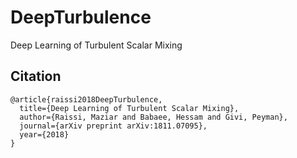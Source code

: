 # DeepTurbulence
Deep Learning of Turbulent Scalar Mixing

## Citation

    @article{raissi2018DeepTurbulence,
      title={Deep Learning of Turbulent Scalar Mixing},
      author={Raissi, Maziar and Babaee, Hessam and Givi, Peyman},
      journal={arXiv preprint arXiv:1811.07095},
      year={2018}
    }
